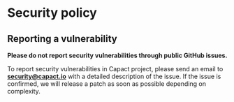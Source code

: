 # Security policy

## Reporting a vulnerability

**Please do not report security vulnerabilities through public GitHub issues.**

To report security vulnerabilities in Capact project, please send an email to [**security@capact.io**](mailto:security@capact.io) with a detailed description of the issue. If the issue is confirmed, we will release a patch as soon as possible depending on complexity.
